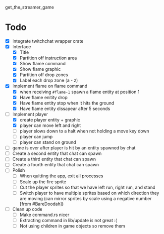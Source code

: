 get_the_streamer_game

# Todo

- [x] Integrate twitchchat wrapper crate
- [x] Interface
  - [x] Title
  - [x] Partition off instruction area
  - [x] Show flame command
  - [x] Show flame graphic
  - [x] Partition off drop zones
  - [x] Label each drop zone (a - z)
- [x] Implement flame on flame command
  - [x] when receiving `#flame-1` spawn a flame entity at position 1
  - [x] Have flame enitity drop
  - [x] Have flame entity stop when it hits the ground
  - [x] Have flame entity dissapear after 5 seconds
- [ ] Implement player
  - [x] create player entity + graphic
  - [x] player can move left and right
  - [ ] player slows down to a halt when not holding a move key down
  - [ ] player can jump
  - [ ] player can stand on ground
- [ ] game is over after player is hit by an entity spawned by chat
- [ ] Create a second entity that chat can spawn
- [ ] Create a third entity that chat can spawn
- [ ] Create a fourth entity that chat can spawn
- [ ] Polish
  - [ ] When quitting the app, exit all processes
  - [ ] Scale up the fire sprite
  - [ ] Cut the player sprites so that we have left run, right run, and stand
  - [ ] Switch player to have multiple sprites based on which direction they are moving (can mirror sprites by scale using a negative number [from #BareDoodah])
- [ ] Clean up code
  - [ ] Make command.rs nicer
  - [ ] Extracting command in lib/update is not great :(
  - [ ] Not using children in game objects so remove them
